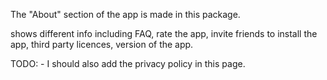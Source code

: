 The "About" section of the app is made in this package.

shows different info including FAQ, rate the app, invite friends to install the app,
third party licences, version of the app.

TODO: - I should also add the privacy policy in this page.